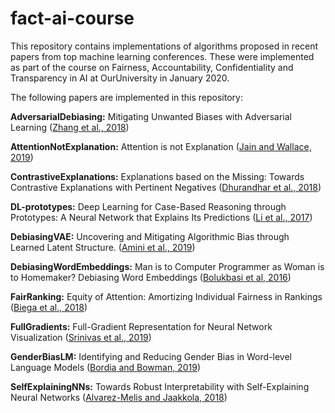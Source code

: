 # fact-ai-course
This repository contains implementations of algorithms proposed in recent papers from top machine learning conferences. These were implemented as part of the course on Fairness, Accountability, Confidentiality and Transparency in AI at OurUniversity in January 2020.

The following papers are implemented in this repository:

**AdversarialDebiasing:** Mitigating Unwanted Biases with Adversarial Learning ([Zhang et al., 2018](https://arxiv.org/abs/1801.07593))

**AttentionNotExplanation:** Attention is not Explanation ([Jain and Wallace, 2019](https://arxiv.org/abs/1902.10186))

**ContrastiveExplanations:** Explanations based on the Missing: Towards Contrastive Explanations with Pertinent Negatives ([Dhurandhar et al., 2018](https://arxiv.org/abs/1802.07623))

**DL-prototypes:** Deep Learning for Case-Based Reasoning through Prototypes: A Neural Network that Explains Its Predictions ([Li et al., 2017](https://arxiv.org/abs/1710.04806))

**DebiasingVAE:** Uncovering and Mitigating Algorithmic Bias through Learned Latent Structure. ([Amini et al., 2019](https://lmrt.mit.edu/sites/default/files/AIES-19_paper_220.pdf))

**DebiasingWordEmbeddings:** Man is to Computer Programmer as Woman is to Homemaker? Debiasing Word Embeddings ([Bolukbasi et al, 2016](https://arxiv.org/abs/1607.06520))

**FairRanking:** Equity of Attention: Amortizing Individual Fairness in Rankings ([Biega et al., 2018](https://arxiv.org/abs/1805.01788))

**FullGradients:** Full-Gradient Representation for Neural Network Visualization ([Srinivas et al., 2019](https://arxiv.org/abs/1905.00780))

**GenderBiasLM:** Identifying and Reducing Gender Bias in Word-level Language Models ([Bordia and Bowman, 2019](https://arxiv.org/abs/1904.03035))

**SelfExplainingNNs:** Towards Robust Interpretability with Self-Explaining Neural Networks ([Alvarez-Melis and Jaakkola, 2018](https://arxiv.org/abs/1806.07538))
